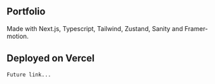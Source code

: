 ## Portfolio

Made with Next.js, Typescript, Tailwind, Zustand, Sanity and Framer-motion.

## Deployed on Vercel

`Future link...`
